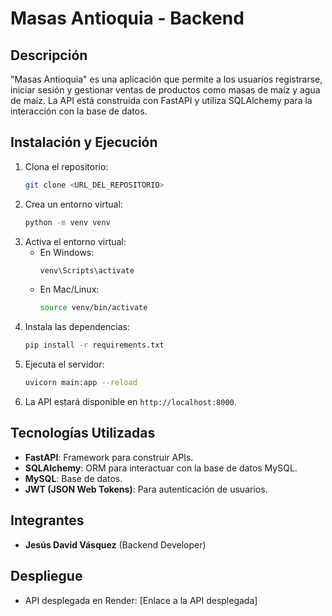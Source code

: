 # Masas Antioquia - Backend

## Descripción
"Masas Antioquia" es una aplicación que permite a los usuarios registrarse, iniciar sesión y gestionar ventas de productos como masas de maíz y agua de maíz. La API está construida con FastAPI y utiliza SQLAlchemy para la interacción con la base de datos.

## Instalación y Ejecución

1. Clona el repositorio:
   ```bash
   git clone <URL_DEL_REPOSITORIO>
   ```
2. Crea un entorno virtual:
   ```bash
   python -m venv venv
   ```
3. Activa el entorno virtual:
   - En Windows:
     ```bash
     venv\Scripts\activate
     ```
   - En Mac/Linux:
     ```bash
     source venv/bin/activate
     ```
4. Instala las dependencias:
   ```bash
   pip install -r requirements.txt
   ```
5. Ejecuta el servidor:
   ```bash
   uvicorn main:app --reload
   ```
6. La API estará disponible en `http://localhost:8000`.

## Tecnologías Utilizadas
- **FastAPI**: Framework para construir APIs.
- **SQLAlchemy**: ORM para interactuar con la base de datos MySQL.
- **MySQL**: Base de datos.
- **JWT (JSON Web Tokens)**: Para autenticación de usuarios.

## Integrantes
- **Jesús David Vásquez** (Backend Developer)

## Despliegue
- API desplegada en Render: [Enlace a la API desplegada]
